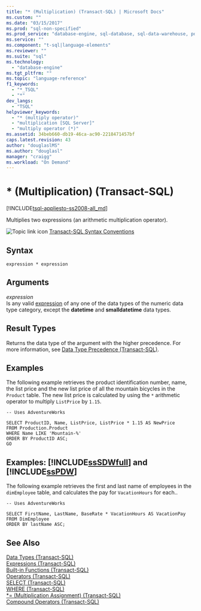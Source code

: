 ```yaml
---
title: "* (Multiplication) (Transact-SQL) | Microsoft Docs"
ms.custom: ""
ms.date: "03/15/2017"
ms.prod: "sql-non-specified"
ms.prod_service: "database-engine, sql-database, sql-data-warehouse, pdw"
ms.service: ""
ms.component: "t-sql|language-elements"
ms.reviewer: ""
ms.suite: "sql"
ms.technology: 
  - "database-engine"
ms.tgt_pltfrm: ""
ms.topic: "language-reference"
f1_keywords: 
  - "*_TSQL"
  - "*"
dev_langs: 
  - "TSQL"
helpviewer_keywords: 
  - "* (multiply operator)"
  - "multiplication [SQL Server]"
  - "multiply operator (*)"
ms.assetid: 34beb660-db19-46ca-ac90-2218471457bf
caps.latest.revision: 43
author: "douglaslMS"
ms.author: "douglasl"
manager: "craigg"
ms.workload: "On Demand"
---
```


# * (Multiplication) (Transact-SQL)
[!INCLUDE[tsql-appliesto-ss2008-all_md](../../includes/tsql-appliesto-ss2008-all-md.md)]

  Multiplies two expressions (an arithmetic multiplication operator).  
  
 ![Topic link icon](../../database-engine/configure-windows/media/topic-link.gif "Topic link icon") [Transact-SQL Syntax Conventions](../../t-sql/language-elements/transact-sql-syntax-conventions-transact-sql.md)  
  
## Syntax  
  
```  
expression * expression  
```  
  
## Arguments  
 *expression*  
 Is any valid [expression](../../t-sql/language-elements/expressions-transact-sql.md) of any one of the data types of the numeric data type category, except the **datetime** and **smalldatetime** data types.  
  
## Result Types  
 Returns the data type of the argument with the higher precedence. For more information, see [Data Type Precedence &#40;Transact-SQL&#41;](../../t-sql/data-types/data-type-precedence-transact-sql.md).  
  
## Examples  
 The following example retrieves the product identification number, name, the list price and the new list price of all the mountain bicycles in the `Product` table. The new list price is calculated by using the `*` arithmetic operator to multiply `ListPrice` by `1.15`.  
  
```  
-- Uses AdventureWorks  
  
SELECT ProductID, Name, ListPrice, ListPrice * 1.15 AS NewPrice  
FROM Production.Product  
WHERE Name LIKE 'Mountain-%'  
ORDER BY ProductID ASC;  
GO  
```  
  
## Examples: [!INCLUDE[ssSDWfull](../../includes/sssdwfull-md.md)] and [!INCLUDE[ssPDW](../../includes/sspdw-md.md)]  
 The following example retrieves the first and last name of employees in the `dimEmployee` table, and calculates the pay for `VacationHours` for each..  
  
```  
-- Uses AdventureWorks  
  
SELECT FirstName, LastName, BaseRate * VacationHours AS VacationPay  
FROM DimEmployee  
ORDER BY lastName ASC;  
```  
  
## See Also  
 [Data Types &#40;Transact-SQL&#41;](../../t-sql/data-types/data-types-transact-sql.md)   
 [Expressions &#40;Transact-SQL&#41;](../../t-sql/language-elements/expressions-transact-sql.md)   
 [Built-in Functions &#40;Transact-SQL&#41;](~/t-sql/functions/functions.md)   
 [Operators &#40;Transact-SQL&#41;](../../t-sql/language-elements/operators-transact-sql.md)   
 [SELECT &#40;Transact-SQL&#41;](../../t-sql/queries/select-transact-sql.md)   
 [WHERE &#40;Transact-SQL&#41;](../../t-sql/queries/where-transact-sql.md)   
 [&#42;= &#40;Multiplication Assignment&#41; &#40;Transact-SQL&#41;](../../t-sql/language-elements/multiply-equals-transact-sql.md)   
 [Compound Operators &#40;Transact-SQL&#41;](../../t-sql/language-elements/compound-operators-transact-sql.md)  
  
  


